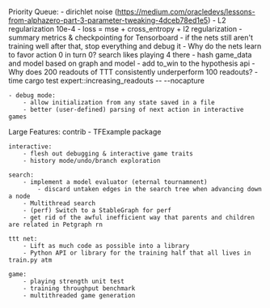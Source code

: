 Priority Queue:
    - dirichlet noise (https://medium.com/oracledevs/lessons-from-alphazero-part-3-parameter-tweaking-4dceb78ed1e5)
    - L2 regularization 10e-4
    - loss = mse + cross_entropy + l2 regularization
    - summary metrics & checkpointing for Tensorboard
    - if the nets still aren't training well after that, stop everything and debug it
        - Why do the nets learn to favor action 0 in turn 0? search likes playing 4 there
    - hash game_data and model based on graph and model
    - add to_win to the hypothesis api
    - Why does 200 readouts of TTT consistently underperform 100 readouts?
        - time cargo test expert::increasing_readouts -- --nocapture
   
    - debug mode:
        - allow initialization from any state saved in a file
        - better (user-defined) parsing of next action in interactive games

Large Features:
    contrib
        - TFExample package

    interactive:
        - flesh out debugging & interactive game traits
        - history mode/undo/branch exploration

    search:
        - implement a model evaluator (eternal tournamnent)
            - discard untaken edges in the search tree when advancing down a node
        - Multithread search
        - (perf) Switch to a StableGraph for perf
        - get rid of the awful inefficient way that parents and children are related in Petgraph rn

    ttt net:
        - Lift as much code as possible into a library
        - Python API or library for the training half that all lives in train.py atm

    game:
        - playing strength unit test
        - training throughput benchmark
        - multithreaded game generation

